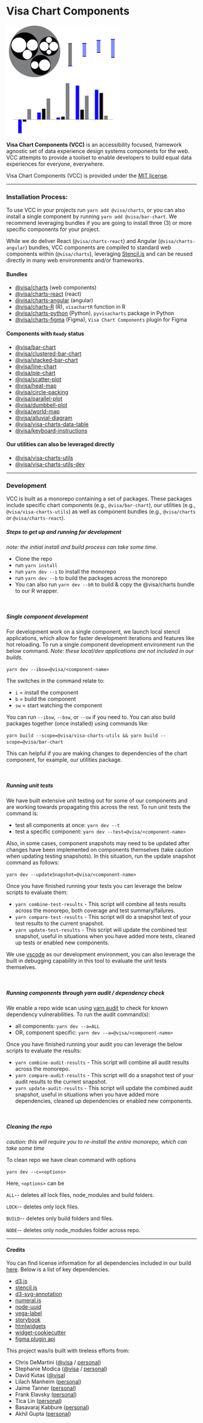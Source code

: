 # Visa Chart Components

![Image showing three examples of Visa Chart Components for demonstration purposes only.](docs/vcc-components.png 'clustered bar chart component')

**Visa Chart Components (VCC)** is an accessibility focused, framework agnostic set of data experience design systems components for the web. VCC attempts to provide a toolset to enable developers to build equal data experiences for everyone, everywhere.

Visa Chart Components (VCC) is provided under the [MIT license](LICENSE).

<hr>

### Installation Process:

To use VCC in your projects run `yarn add @visa/charts`, or you can also install a single component by running `yarn add @visa/bar-chart`. We recommend leveraging bundles if you are going to install three (3) or more specific components for your project.

While we do deliver React (`@visa/charts-react`) and Angular (`@visa/charts-angular`) bundles, VCC components are compiled to standard web components within (`@visa/charts`), leveraging [Stencil.js](https://stenciljs.com/) and can be reused directly in many web environments and/or frameworks.

#### Bundles

- [@visa/charts](packages/charts) (web components)
- [@visa/charts-react](packages/charts-react) (react)
- [@visa/charts-angular](packages/charts-angular) (angular)
- [@visa/charts-R](packages/charts-R) (R), `visachartR` function in R
- [@visa/charts-python](packages/charts-python) (Python), `pyvisacharts` package in Python
- [@visa/charts-figma](packages/charts-figma) (Figma), `Visa Chart Components` plugin for Figma

#### Components with `Ready` status

- [@visa/bar-chart](packages/bar-chart)
- [@visa/clustered-bar-chart](packages/clustered-bar-chart)
- [@visa/stacked-bar-chart](packages/stacked-bar-chart)
- [@visa/line-chart](packages/line-chart)
- [@visa/pie-chart](packages/pie-chart)
- [@visa/scatter-plot](packages/scatter-plot)
- [@visa/heat-map](packages/heat-map)
- [@visa/circle-packing](packages/circle-packing)
- [@visa/parallel-plot](packages/parallel-plot)
- [@visa/dumbbell-plot](packages/dumbbell-plot)
- [@visa/world-map](packages/world-map)
- [@visa/alluvial-diagram](packages/alluvial-diagram)
- [@visa/visa-charts-data-table](packages/data-table)
- [@visa/keyboard-instructions](packages/keyboard-instructions)

<!-- #### Components with `Development` status -->

#### Our utilities can also be leveraged directly

- [@visa/visa-charts-utils](packages/utils)
- [@visa/visa-charts-utils-dev](packages/utils-dev)

<hr>

### Development

VCC is built as a monorepo containing a set of packages. These packages include specific chart components (e.g., `@visa/bar-chart`), our utilities (e.g., `@visa/visa-charts-utils`) as well as component bundles (e.g., `@visa/charts` or `@visa/charts-react`).

##### Steps to get up and running for development

_note: the initial install and build process can take some time._

- Clone the repo
- run `yarn install`
- run `yarn dev --i` to install the monorepo
- run `yarn dev --b` to build the packages across the monorepo
- You can also run `yarn dev --bR` to build & copy the @visa/charts bundle to our R wrapper.

<br>

##### Single component development

For development work on a single component, we launch local stencil applications, which allow for faster development iterations and features like hot reloading. To run a single component development environment run the below command. _Note: these local/dev applications are not included in our builds._

`yarn dev --ibsw=@visa/<component-name>`

The switches in the command relate to:

- `i` = install the component
- `b` = build the component
- `sw` = start watching the component

You can run `--ibsw`, `--bsw`, or `--sw` if you need to. You can also build packages together (once installed) using commands like:

`yarn build --scope=@visa/visa-charts-utils && yarn build --scope=@visa/bar-chart`

This can helpful if you are making changes to dependencies of the chart component, for example, our utilities package.

<br>

##### Running unit tests

We have built extensive unit testing out for some of our components and are working towards propagating this across the rest. To run unit tests the command is:

- test all components at once: `yarn dev --t`
- test a specific component: `yarn dev --test=@visa/<component-name>`

Also, in some cases, component snapshots may need to be updated after changes have been implemented on components themselves (take caution when updating testing snapshots). In this situation, run the update snapshot command as follows:

`yarn dev --updateSnapshot=@visa/<component-name>`

Once you have finished running your tests you can leverage the below scripts to evaluate them:

- `yarn combine-test-results` - This script will combine all tests results across the monorepo, both coverage and test summary/failures.
- `yarn compare-test-results` - This script will do a snapshot test of your test results to the current snapshot.
- `yarn update-test-results` - This script will update the combined test snapshot, useful in situations when you have added more tests, cleaned up tests or enabled new components.

We use [vscode](https://code.visualstudio.com/) as our development environment, you can also leverage the built in debugging capability in this tool to evaluate the unit tests themselves.

<br>

##### Running components through yarn audit / dependency check

We enable a repo wide scan using [yarn audit](https://classic.yarnpkg.com/en/docs/cli/audit/) to check for known dependency vulnerabilities. To run the audit command(s):

- all components: `yarn dev --a=ALL`
- OR, component specific: `yarn dev --a=@visa/<component-name>`

Once you have finished running your audit you can leverage the below scripts to evaluate the results:

- `yarn combine-audit-results` - This script will combine all audit results across the monorepo.
- `yarn compare-audit-results` - This script will do a snapshot test of your audit results to the current snapshot.
- `yarn update-audit-results` - This script will update the combined audit snapshot, useful in situations when you have added more dependencies, cleaned up dependencies or enabled new components.

<br>

##### Cleaning the repo

_caution: this will require you to re-install the entire monorepo, which can take some time_

To clean repo we have clean command with options

`yarn dev --c=<options>`

Here, `<options>` can be

`ALL`-- deletes all lock files, node_modules and build folders.

`LOCK`-- deletes only lock files.

`BUILD`-- deletes only build folders and files.

`NODE`-- deletes only node_modules folder across repo.

<hr>

#### Credits

You can find license information for all dependencies included in our build [here](packages/utils/src/utils/license.ts). Below is a list of key dependencies.

- [d3.js](https://d3js.org/)
- [stencil.js](https://stenciljs.com/)
- [d3-svg-annotation](https://d3-annotation.susielu.com/)
- [numeral.js](http://numeraljs.com/)
- [node-uuid](https://github.com/uuidjs/uuid)
- [vega-label](https://github.com/vega/vega-label)
- [storybook](https://storybook.js.org/)
- [htmlwidgets](https://www.htmlwidgets.org/)
- [widget-cookiecutter](https://github.com/jupyter-widgets/widget-cookiecutter)
- [figma plugin api](https://www.figma.com/plugin-docs/api/api-reference)

This project was/is built with tireless efforts from:

- Chris DeMartini ([@visa](https://github.com/chris-demartini) / [personal](https://github.com/demartsc))
- Stephanie Modica ([@visa](https://github.com/steph-modica) / [personal](https://github.com/stephmod))
- David Kutas ([@visa](https://github.com/david-kutas))
- Lilach Manheim ([personal](https://github.com/lmanheim))
- Jaime Tanner ([personal](https://github.com/tannerjaime))
- Frank Elavsky ([personal](https://github.com/frankelavsky))
- Tica Lin ([personal](https://github.com/ticahere))
- Basavaraj Kabbure ([personal](https://github.com/basavarajk))
- Akhil Gupta ([personal](https://github.com/akhil9tiet))
